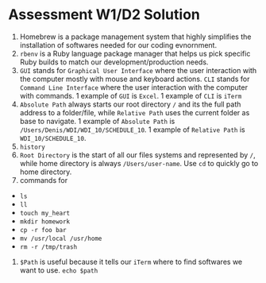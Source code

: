 # Assessment W1/D2 Solution

1. Homebrew is a package management system that highly simplifies the installation of softwares needed for our coding evnornment.
1. `rbenv` is a Ruby language package manager that helps us pick specific Ruby builds to match our development/production needs.
1. `GUI` stands for `Graphical User Interface` where the user interaction with the computer mostly with mouse and keyboard actions. `CLI` stands for `Command Line Interface` where the user interaction with the computer with commands. 1 example of `GUI` is `Excel`. 1 example of `CLI` is `iTerm`
1. `Absolute Path` always starts our root directory `/` and its the full path address to a folder/file, while `Relative Path` uses the current folder as base to navigate. 1 example of `Absolute Path` is `/Users/Denis/WDI/WDI_10/SCHEDULE_10`. 1 example of `Relative Path` is `WDI_10/SCHEDULE_10`.
1. `history`
1. `Root Directory` is the start of all our files systems and represented by `/`, while home directory is always `/Users/user-name`. Use `cd` to quickly go to home directory.
1. commands for
 - `ls`
 - `ll`
 - `touch my_heart`
 - `mkdir homework`
 - `cp -r foo bar`
 - `mv /usr/local /usr/home`
 - `rm -r /tmp/trash`

1. `$Path` is useful because it tells our `iTerm` where to find softwares we want to use. `echo $path`
